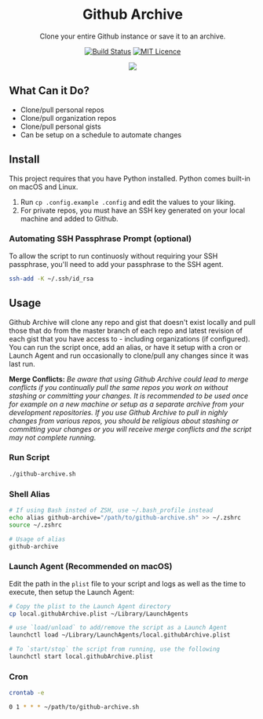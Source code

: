 <div align="center">

# Github Archive

Clone your entire Github instance or save it to an archive.

[![Build Status](https://travis-ci.org/Justintime50/github-archive.svg?branch=master)](https://travis-ci.org/Justintime50/github-archive)
[![MIT Licence](https://badges.frapsoft.com/os/mit/mit.svg?v=103)](https://opensource.org/licenses/mit-license.php)

<img src="assets/showcase.gif">

</div>

## What Can it Do?

- Clone/pull personal repos
- Clone/pull organization repos
- Clone/pull personal gists
- Can be setup on a schedule to automate changes

## Install

This project requires that you have Python installed. Python comes built-in on macOS and Linux.

1. Run `cp .config.example .config` and edit the values to your liking.
1. For private repos, you must have an SSH key generated on your local machine and added to Github.

### Automating SSH Passphrase Prompt (optional)

To allow the script to run continuosly without requiring your SSH passphrase, you'll need to add your passphrase to the SSH agent.

```bash
ssh-add -K ~/.ssh/id_rsa
```

## Usage

Github Archive will clone any repo and gist that doesn't exist locally and pull those that do from the master branch of each repo and latest revision of each gist that you have access to - including organizations (if configured). You can run the script once, add an alias, or have it setup with a cron or Launch Agent and run occasionally to clone/pull any changes since it was last run.

**Merge Conflicts:** *Be aware that using Github Archive could lead to merge conflicts if you continually pull the same repos you work on without stashing or committing your changes. It is recommended to be used once for example on a new machine or setup as a separate archive from your development repositories. If you use Github Archive to pull in nighly changes from various repos, you should be religious about stashing or committing your changes or you will receive merge conflicts and the script may not complete running.*

### Run Script
```bash
./github-archive.sh
```

### Shell Alias
```bash
# If using Bash insted of ZSH, use ~/.bash_profile instead
echo alias github-archive="/path/to/github-archive.sh" >> ~/.zshrc
source ~/.zshrc

# Usage of alias
github-archive
```

### Launch Agent (Recommended on macOS)

Edit the path in the `plist` file to your script and logs as well as the time to execute, then setup the Launch Agent:

```bash
# Copy the plist to the Launch Agent directory
cp local.githubArchive.plist ~/Library/LaunchAgents

# use `load/unload` to add/remove the script as a Launch Agent
launchctl load ~/Library/LaunchAgents/local.githubArchive.plist

# To `start/stop` the script from running, use the following
launchctl start local.githubArchive.plist
```

### Cron
```bash
crontab -e

0 1 * * * ~/path/to/github-archive.sh
```
